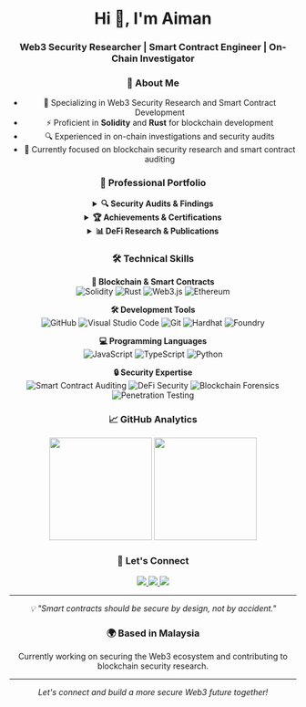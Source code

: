 <h1 align="center">Hi 👋, I'm Aiman</h1>
<h3 align="center">Web3 Security Researcher | Smart Contract Engineer | On-Chain Investigator</h3>

<div align="center">

### 🔭 About Me
- 🔐 Specializing in Web3 Security Research and Smart Contract Development
- ⚡ Proficient in **Solidity** and **Rust** for blockchain development
- 🔍 Experienced in on-chain investigations and security audits
- 🌱 Currently focused on blockchain security research and smart contract auditing

### 🎯 Professional Portfolio

<details>
<summary><b>🔍 Security Audits & Findings</b></summary>
<br>

| Project | Category | Severity | Status |
|---------|----------|-----------|---------|
| [Protocol Name] | DeFi | High | Fixed ✅ |
| [Protocol Name] | NFT | Critical | Fixed ✅ |
| [Protocol Name] | Lending | Medium | In Review 🔄 |

➡️ [View Full Audit Portfolio](your-audit-portfolio-link)
</details>

<details>
<summary><b>🏆 Achievements & Certifications</b></summary>
<br>

- 🥇 Top 10 Security Researcher @ [Platform Name]
- 🎓 Certified Blockchain Security Professional
- 🏅 [Relevant Certification or Achievement]
- 💡 [Notable Contest Performance]

</details>

<details>
<summary><b>📊 DeFi Research & Publications</b></summary>
<br>

- 📝 [Title of Your Research Paper/Article]
- 🔍 [Security Analysis Publication]
- 📈 [Market Analysis or Technical Deep Dive]

</details>

### 🛠 Technical Skills

**🔗 Blockchain & Smart Contracts**  
![Solidity](https://img.shields.io/badge/Solidity-%23363636.svg?style=for-the-badge&logo=solidity&logoColor=white)
![Rust](https://img.shields.io/badge/Rust-%23000000.svg?style=for-the-badge&logo=rust&logoColor=white)
![Web3.js](https://img.shields.io/badge/Web3.js-F16822?style=for-the-badge&logo=web3.js&logoColor=white)
![Ethereum](https://img.shields.io/badge/Ethereum-3C3C3D?style=for-the-badge&logo=Ethereum&logoColor=white)

**🛠️ Development Tools**  
![GitHub](https://img.shields.io/badge/GitHub-181717?style=for-the-badge&logo=github&logoColor=white)
![Visual Studio Code](https://img.shields.io/badge/VS%20Code-0078d7.svg?style=for-the-badge&logo=visual-studio-code&logoColor=white)
![Git](https://img.shields.io/badge/Git-F05032?style=for-the-badge&logo=git&logoColor=white)
![Hardhat](https://img.shields.io/badge/Hardhat-F7DF1E?style=for-the-badge&logo=hardhat&logoColor=black)
![Foundry](https://img.shields.io/badge/Foundry-1B1F24?style=for-the-badge&logo=foundry&logoColor=white)

**💻 Programming Languages**  
![JavaScript](https://img.shields.io/badge/JavaScript-%23323330.svg?style=for-the-badge&logo=javascript&logoColor=%23F7DF1E)
![TypeScript](https://img.shields.io/badge/TypeScript-%23007ACC.svg?style=for-the-badge&logo=typescript&logoColor=white)
![Python](https://img.shields.io/badge/Python-3670A0?style=for-the-badge&logo=python&logoColor=ffdd54)

**🔒 Security Expertise**  
![Smart Contract Auditing](https://img.shields.io/badge/Smart%20Contract-Auditing-red?style=for-the-badge)
![DeFi Security](https://img.shields.io/badge/DeFi-Security-blue?style=for-the-badge)
![Blockchain Forensics](https://img.shields.io/badge/Blockchain-Forensics-green?style=for-the-badge)
![Penetration Testing](https://img.shields.io/badge/Penetration-Testing-purple?style=for-the-badge)

### 📈 GitHub Analytics

<div align="center">
  <img height="180em" src="https://github-readme-stats.vercel.app/api?username=aimaneth&show_icons=true&theme=tokyonight&include_all_commits=true&count_private=true"/>
  <img height="180em" src="https://github-readme-streak-stats.herokuapp.com/?user=aimaneth&theme=tokyonight"/>
</div>

### 🤝 Let's Connect

<div align="center">
  <a href="https://twitter.com/aimaneth" target="_blank">
    <img src="https://img.shields.io/badge/Twitter-%231DA1F2.svg?style=for-the-badge&logo=Twitter&logoColor=white">
  </a>
  <a href="https://linkedin.com/in/aimaneth" target="_blank">
    <img src="https://img.shields.io/badge/linkedin-%230077B5.svg?style=for-the-badge&logo=linkedin&logoColor=white">
  </a>
  <a href="mailto:aiman.eth@proton.me">
    <img src="https://img.shields.io/badge/Email-D14836?style=for-the-badge&logo=gmail&logoColor=white">
  </a>
</div>

---

<div align="center">
  <i>💡 "Smart contracts should be secure by design, not by accident."</i>
</div>

### 🌍 Based in Malaysia
Currently working on securing the Web3 ecosystem and contributing to blockchain security research.

---
<p align="center">
<i>Let's connect and build a more secure Web3 future together!</i>
</p>

